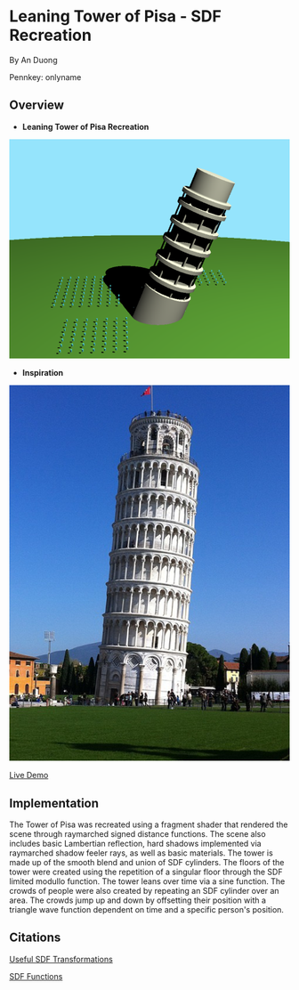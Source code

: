 # Leaning Tower of Pisa - SDF Recreation

By An Duong

Pennkey: onlyname

## Overview
* **Leaning Tower of Pisa Recreation**
<img src="Pisa1.png" width="800"/>

* **Inspiration**
<img src="pisa-leaning-tower1.jpg" width="800"/>

[Live Demo](https://onlyname1.github.io/hw02-raymarching-sdfs/)

## Implementation
The Tower of Pisa was recreated using a fragment shader that rendered the scene through raymarched signed distance functions. The scene also includes basic Lambertian reflection, hard shadows implemented via raymarched shadow feeler rays, as well as basic materials. The tower is made up of the smooth blend and union of SDF cylinders. The floors of the tower were created using the repetition of a singular floor through the SDF limited modullo function. The tower leans over time via a sine function. The crowds of people were also created by repeating an SDF cylinder over an area. The crowds jump up and down by offsetting their position with a triangle wave function dependent on time and a specific person's position.

## Citations
[Useful SDF Transformations](http://jamie-wong.com/2016/07/15/ray-marching-signed-distance-functions/#rotation-and-translation)

[SDF Functions](https://www.iquilezles.org/www/articles/distfunctions/distfunctions.htm)
